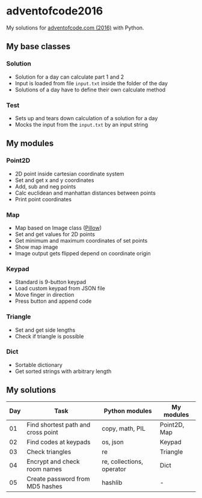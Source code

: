 # adventofcode2016
My solutions for [adventofcode.com (2016)](http://adventofcode.com/2016) with Python.

## My base classes
### Solution
- Solution for a day can calculate part 1 and 2
- Input is loaded from file `input.txt` inside the folder of the day
- Solutions of a day have to define their own calculate method

### Test
- Sets up and tears down calculation of a solution for a day
- Mocks the input from the `input.txt` by an input string

## My modules
### Point2D
- 2D point inside cartesian coordinate system
- Set and get x and y coordinates
- Add, sub and neg points
- Calc euclidean and manhattan distances between points
- Print point coordinates

### Map
- Map based on Image class ([Pillow](http://python-pillow.org))
- Set and get values for 2D points
- Get minimum and maximum coordinates of set points
- Show map image
- Image output gets flipped depend on coordinate origin

### Keypad
- Standard is 9-button keypad
- Load custom keypad from JSON file
- Move finger in direction
- Press button and append code

### Triangle
- Set and get side lengths
- Check if triangle is possible

### Dict
- Sortable dictionary
- Get sorted strings with arbitrary length

## My solutions
| Day | Task | Python modules | My modules |
| --- | ---- | -------------- | ---------- |
| 01 | Find shortest path and cross point | copy, math, PIL | Point2D, Map |
| 02 | Find codes at keypads | os, json | Keypad |
| 03 | Check triangles | re | Triangle |
| 04 | Encrypt and check room names | re, collections, operator | Dict |
| 05 | Create password from MD5 hashes | hashlib | - |

